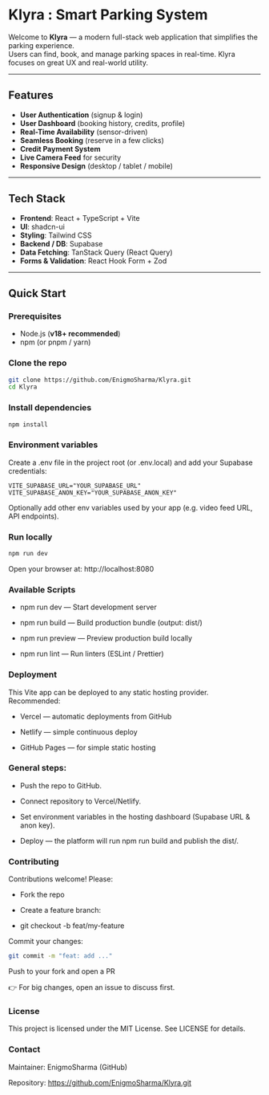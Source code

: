 # Klyra : Smart Parking System

Welcome to **Klyra** — a modern full-stack web application that simplifies the parking experience.  
Users can find, book, and manage parking spaces in real-time. Klyra focuses on great UX and real-world utility.

---

## Features
- **User Authentication** (signup & login)  
- **User Dashboard** (booking history, credits, profile)  
- **Real-Time Availability** (sensor-driven)  
- **Seamless Booking** (reserve in a few clicks)  
- **Credit Payment System**  
- **Live Camera Feed** for security  
- **Responsive Design** (desktop / tablet / mobile)  

---

## Tech Stack
- **Frontend**: React + TypeScript + Vite  
- **UI**: shadcn-ui  
- **Styling**: Tailwind CSS  
- **Backend / DB**: Supabase  
- **Data Fetching**: TanStack Query (React Query)  
- **Forms & Validation**: React Hook Form + Zod  

---

## Quick Start

### Prerequisites
- Node.js (**v18+ recommended**)  
- npm (or pnpm / yarn)

### Clone the repo
```bash
git clone https://github.com/EnigmoSharma/Klyra.git
cd Klyra
```
### Install dependencies
```bash
npm install
```
### Environment variables

Create a .env file in the project root (or .env.local) and add your Supabase credentials:
```
VITE_SUPABASE_URL="YOUR_SUPABASE_URL"
VITE_SUPABASE_ANON_KEY="YOUR_SUPABASE_ANON_KEY"
```

Optionally add other env variables used by your app (e.g. video feed URL, API endpoints).

### Run locally
```bash
npm run dev
```
Open your browser at: http://localhost:8080


### Available Scripts

- npm run dev — Start development server

- npm run build — Build production bundle (output: dist/)

- npm run preview — Preview production build locally

- npm run lint — Run linters (ESLint / Prettier)

### Deployment

This Vite app can be deployed to any static hosting provider. Recommended:

- Vercel — automatic deployments from GitHub

- Netlify — simple continuous deploy

- GitHub Pages — for simple static hosting

### General steps:

- Push the repo to GitHub.

- Connect repository to Vercel/Netlify.

- Set environment variables in the hosting dashboard (Supabase URL & anon key).

- Deploy — the platform will run npm run build and publish the dist/.

### Contributing

Contributions welcome! Please:

- Fork the repo

- Create a feature branch:

- git checkout -b feat/my-feature


Commit your changes:
```bash
git commit -m "feat: add ..."
```

Push to your fork and open a PR

👉 For big changes, open an issue to discuss first.

### License

This project is licensed under the MIT License.
See LICENSE
 for details.

### Contact

Maintainer: EnigmoSharma (GitHub)

Repository: https://github.com/EnigmoSharma/Klyra.git

